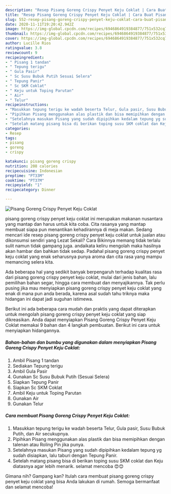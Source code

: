 ```yaml
---
description: "Resep Pisang Goreng Crispy Penyet Keju Coklat | Cara Buat Pisang Goreng Crispy Penyet Keju Coklat Yang Enak dan Simpel"
title: "Resep Pisang Goreng Crispy Penyet Keju Coklat | Cara Buat Pisang Goreng Crispy Penyet Keju Coklat Yang Enak dan Simpel"
slug: 552-resep-pisang-goreng-crispy-penyet-keju-coklat-cara-buat-pisang-goreng-crispy-penyet-keju-coklat-yang-enak-dan-simpel
date: 2020-11-11T19:20:42.942Z
image: https://img-global.cpcdn.com/recipes/6946864919384877/751x532cq70/pisang-goreng-crispy-penyet-keju-coklat-foto-resep-utama.jpg
thumbnail: https://img-global.cpcdn.com/recipes/6946864919384877/751x532cq70/pisang-goreng-crispy-penyet-keju-coklat-foto-resep-utama.jpg
cover: https://img-global.cpcdn.com/recipes/6946864919384877/751x532cq70/pisang-goreng-crispy-penyet-keju-coklat-foto-resep-utama.jpg
author: Lucille Rios
ratingvalue: 3.8
reviewcount: 9
recipeingredient:
- " Pisang 1 tandan"
- " Tepung terigu"
- " Gula Pasir"
- " Sc Susu Bubuk Putih Sesuai Selera"
- " Tepung Panir"
- " Sc SKM Coklat"
- " Keju untuk Toping Parutan"
- " Air"
- " Telur"
recipeinstructions:
- "Masukkan tepung terigu ke wadah beserta Telur, Gula pasir, Susu Bubuk Putih, dan Air secukupnya."
- "Pipihkan Pisang menggunakan alas plastik dan bisa memipihkan dengan talenan atau Roling Pin jika punya."
- "Setelahnya masukan Pisang yang sudah dipipihkan kedalam tepung yg sudah disiapkan, lalu taburi dengan Tepung Panir."
- "Setelah matang pisang bisa di berikan toping susu SKM coklat dan Keju diatasnya agar lebih menarik. selamat mencoba 😍😊"
categories:
- Resep
tags:
- pisang
- goreng
- crispy

katakunci: pisang goreng crispy 
nutrition: 208 calories
recipecuisine: Indonesian
preptime: "PT33M"
cooktime: "PT37M"
recipeyield: "1"
recipecategory: Dinner

---
```



![Pisang Goreng Crispy Penyet Keju Coklat](https://img-global.cpcdn.com/recipes/6946864919384877/751x532cq70/pisang-goreng-crispy-penyet-keju-coklat-foto-resep-utama.jpg)


pisang goreng crispy penyet keju coklat ini merupakan makanan nusantara yang mantap dan harus untuk kita coba. Cita rasanya yang mantap membuat siapa pun menantikan kehadirannya di meja makan.
Sedang mencari ide resep pisang goreng crispy penyet keju coklat untuk jualan atau dikonsumsi sendiri yang Lezat Sekali? Cara Bikinnya memang tidak terlalu sulit namun tidak gampang juga. andaikata keliru mengolah maka hasilnya akan hambar dan bahkan tidak sedap. Padahal pisang goreng crispy penyet keju coklat yang enak seharusnya punya aroma dan cita rasa yang mampu memancing selera kita.

Ada beberapa hal yang sedikit banyak berpengaruh terhadap kualitas rasa dari pisang goreng crispy penyet keju coklat, mulai dari jenis bahan, lalu pemilihan bahan segar, hingga cara membuat dan menyajikannya. Tak perlu pusing jika mau menyiapkan pisang goreng crispy penyet keju coklat yang enak di mana pun anda berada, karena asal sudah tahu triknya maka hidangan ini dapat jadi suguhan istimewa.




Berikut ini ada beberapa cara mudah dan praktis yang dapat diterapkan untuk mengolah pisang goreng crispy penyet keju coklat yang siap dikreasikan. Anda dapat menyiapkan Pisang Goreng Crispy Penyet Keju Coklat memakai 9 bahan dan 4 langkah pembuatan. Berikut ini cara untuk menyiapkan hidangannya.

<!--inarticleads1-->

##### Bahan-bahan dan bumbu yang digunakan dalam menyiapkan Pisang Goreng Crispy Penyet Keju Coklat:

1. Ambil  Pisang 1 tandan
1. Sediakan  Tepung terigu
1. Ambil  Gula Pasir
1. Gunakan  Sc Susu Bubuk Putih (Sesuai Selera)
1. Siapkan  Tepung Panir
1. Siapkan  Sc SKM Coklat
1. Ambil  Keju untuk Toping Parutan
1. Gunakan  Air
1. Gunakan  Telur




<!--inarticleads2-->

##### Cara membuat Pisang Goreng Crispy Penyet Keju Coklat:

1. Masukkan tepung terigu ke wadah beserta Telur, Gula pasir, Susu Bubuk Putih, dan Air secukupnya.
1. Pipihkan Pisang menggunakan alas plastik dan bisa memipihkan dengan talenan atau Roling Pin jika punya.
1. Setelahnya masukan Pisang yang sudah dipipihkan kedalam tepung yg sudah disiapkan, lalu taburi dengan Tepung Panir.
1. Setelah matang pisang bisa di berikan toping susu SKM coklat dan Keju diatasnya agar lebih menarik. selamat mencoba 😍😊




Gimana nih? Gampang kan? Itulah cara membuat pisang goreng crispy penyet keju coklat yang bisa Anda lakukan di rumah. Semoga bermanfaat dan selamat mencoba!

